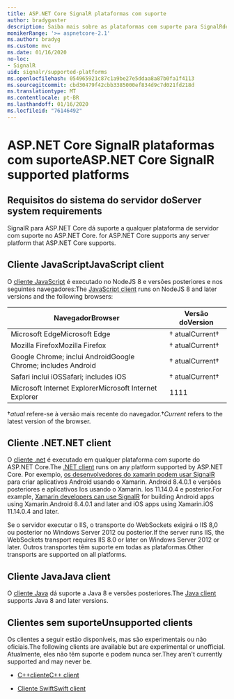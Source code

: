 ```yaml
---
title: ASP.NET Core SignalR plataformas com suporte
author: bradygaster
description: Saiba mais sobre as plataformas com suporte para SignalRde ASP.NET Core.
monikerRange: '>= aspnetcore-2.1'
ms.author: bradyg
ms.custom: mvc
ms.date: 01/16/2020
no-loc:
- SignalR
uid: signalr/supported-platforms
ms.openlocfilehash: 054965921c87c1a9be27e5ddaa8a87b0fa1f4113
ms.sourcegitcommit: cbd30479f42cbb3385000ef834d9c7d021fd218d
ms.translationtype: MT
ms.contentlocale: pt-BR
ms.lasthandoff: 01/16/2020
ms.locfileid: "76146492"
---
```

# <a name="aspnet-core-opno-locsignalr-supported-platforms"></a><span data-ttu-id="64ed1-103">ASP.NET Core SignalR plataformas com suporte</span><span class="sxs-lookup"><span data-stu-id="64ed1-103">ASP.NET Core SignalR supported platforms</span></span>

## <a name="server-system-requirements"></a><span data-ttu-id="64ed1-104">Requisitos do sistema do servidor do</span><span class="sxs-lookup"><span data-stu-id="64ed1-104">Server system requirements</span></span>

SignalR<span data-ttu-id="64ed1-105"> para ASP.NET Core dá suporte a qualquer plataforma de servidor com suporte no ASP.NET Core.</span><span class="sxs-lookup"><span data-stu-id="64ed1-105"> for ASP.NET Core supports any server platform that ASP.NET Core supports.</span></span>

## <a name="javascript-client"></a><span data-ttu-id="64ed1-106">Cliente JavaScript</span><span class="sxs-lookup"><span data-stu-id="64ed1-106">JavaScript client</span></span>

<span data-ttu-id="64ed1-107">O [cliente JavaScript](xref:signalr/javascript-client) é executado no NodeJS 8 e versões posteriores e nos seguintes navegadores:</span><span class="sxs-lookup"><span data-stu-id="64ed1-107">The [JavaScript client](xref:signalr/javascript-client) runs on NodeJS 8 and later versions and the following browsers:</span></span>

| <span data-ttu-id="64ed1-108">Navegador</span><span class="sxs-lookup"><span data-stu-id="64ed1-108">Browser</span></span>                         | <span data-ttu-id="64ed1-109">Versão do</span><span class="sxs-lookup"><span data-stu-id="64ed1-109">Version</span></span>         |
| ------------------------------- | --------------- |
| <span data-ttu-id="64ed1-110">Microsoft Edge</span><span class="sxs-lookup"><span data-stu-id="64ed1-110">Microsoft Edge</span></span>                  | <span data-ttu-id="64ed1-111">&dagger; atual</span><span class="sxs-lookup"><span data-stu-id="64ed1-111">Current&dagger;</span></span> |
| <span data-ttu-id="64ed1-112">Mozilla Firefox</span><span class="sxs-lookup"><span data-stu-id="64ed1-112">Mozilla Firefox</span></span>                 | <span data-ttu-id="64ed1-113">&dagger; atual</span><span class="sxs-lookup"><span data-stu-id="64ed1-113">Current&dagger;</span></span> |
| <span data-ttu-id="64ed1-114">Google Chrome; inclui Android</span><span class="sxs-lookup"><span data-stu-id="64ed1-114">Google Chrome; includes Android</span></span> | <span data-ttu-id="64ed1-115">&dagger; atual</span><span class="sxs-lookup"><span data-stu-id="64ed1-115">Current&dagger;</span></span> |
| <span data-ttu-id="64ed1-116">Safari inclui iOS</span><span class="sxs-lookup"><span data-stu-id="64ed1-116">Safari; includes iOS</span></span>            | <span data-ttu-id="64ed1-117">&dagger; atual</span><span class="sxs-lookup"><span data-stu-id="64ed1-117">Current&dagger;</span></span> |
| <span data-ttu-id="64ed1-118">Microsoft Internet Explorer</span><span class="sxs-lookup"><span data-stu-id="64ed1-118">Microsoft Internet Explorer</span></span>     | <span data-ttu-id="64ed1-119">11</span><span class="sxs-lookup"><span data-stu-id="64ed1-119">11</span></span>              |

<span data-ttu-id="64ed1-120">&dagger;*atual* refere-se à versão mais recente do navegador.</span><span class="sxs-lookup"><span data-stu-id="64ed1-120">&dagger;*Current* refers to the latest version of the browser.</span></span>

## <a name="net-client"></a><span data-ttu-id="64ed1-121">Cliente .NET</span><span class="sxs-lookup"><span data-stu-id="64ed1-121">.NET client</span></span>

<span data-ttu-id="64ed1-122">O [cliente .net](xref:signalr/dotnet-client) é executado em qualquer plataforma com suporte do ASP.NET Core.</span><span class="sxs-lookup"><span data-stu-id="64ed1-122">The [.NET client](xref:signalr/dotnet-client) runs on any platform supported by ASP.NET Core.</span></span> <span data-ttu-id="64ed1-123">Por exemplo, [os desenvolvedores do xamarin podem usar SignalR](https://github.com/aspnet/Announcements/issues/305) para criar aplicativos Android usando o Xamarin. Android 8.4.0.1 e versões posteriores e aplicativos Ios usando o Xamarin. Ios 11.14.0.4 e posterior.</span><span class="sxs-lookup"><span data-stu-id="64ed1-123">For example, [Xamarin developers can use SignalR](https://github.com/aspnet/Announcements/issues/305) for building Android apps using Xamarin.Android 8.4.0.1 and later and iOS apps using Xamarin.iOS 11.14.0.4 and later.</span></span>

<span data-ttu-id="64ed1-124">Se o servidor executar o IIS, o transporte do WebSockets exigirá o IIS 8,0 ou posterior no Windows Server 2012 ou posterior.</span><span class="sxs-lookup"><span data-stu-id="64ed1-124">If the server runs IIS, the WebSockets transport requires IIS 8.0 or later on Windows Server 2012 or later.</span></span> <span data-ttu-id="64ed1-125">Outros transportes têm suporte em todas as plataformas.</span><span class="sxs-lookup"><span data-stu-id="64ed1-125">Other transports are supported on all platforms.</span></span>

## <a name="java-client"></a><span data-ttu-id="64ed1-126">Cliente Java</span><span class="sxs-lookup"><span data-stu-id="64ed1-126">Java client</span></span>

<span data-ttu-id="64ed1-127">O [cliente Java](xref:signalr/java-client) dá suporte a Java 8 e versões posteriores.</span><span class="sxs-lookup"><span data-stu-id="64ed1-127">The [Java client](xref:signalr/java-client) supports Java 8 and later versions.</span></span>

## <a name="unsupported-clients"></a><span data-ttu-id="64ed1-128">Clientes sem suporte</span><span class="sxs-lookup"><span data-stu-id="64ed1-128">Unsupported clients</span></span>

<span data-ttu-id="64ed1-129">Os clientes a seguir estão disponíveis, mas são experimentais ou não oficiais.</span><span class="sxs-lookup"><span data-stu-id="64ed1-129">The following clients are available but are experimental or unofficial.</span></span> <span data-ttu-id="64ed1-130">Atualmente, eles não têm suporte e podem nunca ser.</span><span class="sxs-lookup"><span data-stu-id="64ed1-130">They aren't currently supported and may never be.</span></span>

* <span data-ttu-id="64ed1-131">[C++cliente](https://github.com/aspnet/SignalR-Client-Cpp)</span><span class="sxs-lookup"><span data-stu-id="64ed1-131">[C++ client](https://github.com/aspnet/SignalR-Client-Cpp)</span></span>

* <span data-ttu-id="64ed1-132">[Cliente Swift](https://github.com/moozzyk/SignalR-Client-Swift)</span><span class="sxs-lookup"><span data-stu-id="64ed1-132">[Swift client](https://github.com/moozzyk/SignalR-Client-Swift)</span></span>

